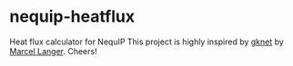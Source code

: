 # nequip-heatflux
Heat flux calculator for NequIP
This project is highly inspired by [gknet](https://github.com/sirmarcel/gknet-archive) by [Marcel Langer](https://github.com/sirmarcel). Cheers!
